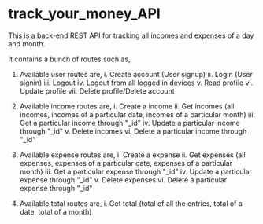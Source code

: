 # track_your_money_API
This is a back-end REST API for tracking all incomes and expenses of a day and month. 

It contains a bunch of routes such as,
  1) Available user routes are, 
    i. Create account (User signup)
    ii. Login (User signin)
    iii. Logout
    iv. Logout from all logged in devices
    v. Read profile
    vi. Update profile
    vii. Delete profile/Delete account
    
  2) Available income routes are, 
    i. Create a income
    ii. Get incomes (all incomes, incomes of a particular date, incomes of a particular month)
    iii. Get a particular income through "_id"
    iv. Update a particular income through "_id"
    v. Delete incomes
    vi. Delete a particular income through "_id"
    
  3) Available expense routes are, 
    i. Create a expense
    ii. Get expenses (all expenses, expenses of a particular date, expenses of a particular month)
    iii. Get a particular expense through "_id"
    iv. Update a particular expense through "_id"
    v. Delete expenses
    vi. Delete a particular expense through "_id"
    
  4) Available total routes are, 
    i. Get total (total of all the entries, total of a date, total of a month)
